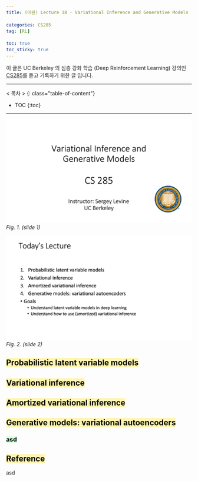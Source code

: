 ```yaml
---
title: (미완) Lecture 18 - Variational Inference and Generative Models

categories: CS285
tag: [RL]

toc: true
toc_sticky: true
---
```



이 글은 UC Berkeley 의 심층 강화 학습 (Deep Reinforcement Learning) 강의인 [CS285](http://rail.eecs.berkeley.edu/deeprlcourse/)를 듣고 기록하기 위한 글 입니다. 

---
< 목차 >
{: class="table-of-content"}
* TOC
{:toc}
---

![slide1](/assets/images/CS285/lec-18/slide1.png)
*Fig. 1. (slide 1)*

![slide1](/assets/images/CS285/lec-18/slide2.png)
*Fig. 2. (slide 2)*


## <mark style='background-color: #fff5b1'> Probabilistic latent variable models </mark>



## <mark style='background-color: #fff5b1'> Variational inference </mark>

## <mark style='background-color: #fff5b1'> Amortized variational inference </mark>

## <mark style='background-color: #fff5b1'> Generative models: variational autoencoders </mark>

### <mark style='background-color: #dcffe4'> asd </mark>

## <mark style='background-color: #fff5b1'> Reference </mark>

asd

